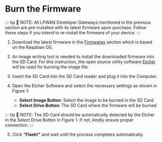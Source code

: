# Burn the Firmware

::: tip 📝 NOTE:
 All LPWAN Developer Gateways mentioned in the previous section are pre-installed with its latest firmware upon purchase. Follow these steps if you intend to re-install the firmware of your device.
:::
1. Download the latest firmware in the [Firmwares](/en-us/user-manual/developer-gateways/firmware-burning/#firmwares) section which is based on the Raspbian OS.

2. An image writing tool is needed to install the downloaded firmware into the SD Card. For this instruction, the open source utility software [Etcher](https://www.balena.io/etcher/) will be used for burning the image file.

3. Insert the SD Card into the SD Card reader and plug it into the Computer.

4. Open the Etcher Software and select the necessary settings as shown in Figure 1:
    * **Select Image Button**: Select the image to be burned in the SD Card
    * **Select Drive Button**: The SD Card where the firmware will be burned
 
 <!---
Feel free to change the description for Select Image and Select Drive buttons
-->

::: tip 📝 NOTE:
 The SD Card should be automatically detected by the Etcher in the Select Drive Button in Figure 1. If not, kindly ensure proper connection.
:::

<rk-img
  src="/assets/images/user-manual/developer-gateways/firmware-burning/firmwareburn.png"
  figure-number="1"
  caption="Balena Etcher Software"
/>

5. Click **"Flash!"** and wait until the process completes automatically.